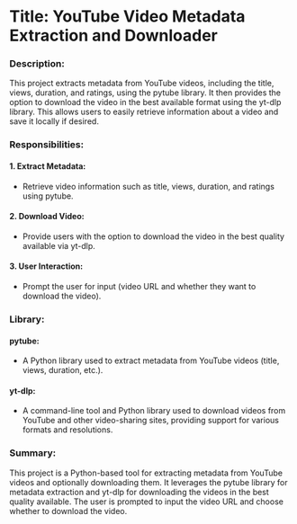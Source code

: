 
# Title: YouTube Video Metadata Extraction and Downloader


### Description:
This project extracts metadata from YouTube videos, including the title, views, duration, and ratings, using the pytube library. It then provides the option to download the video in the best available format using the yt-dlp library. This allows users to easily retrieve information about a video and save it locally if desired.

### Responsibilities:
#### 1. Extract Metadata:
* Retrieve video information such as title, views, duration, and ratings using pytube.
#### 2. Download Video: 
* Provide users with the option to download the video in the best quality available via yt-dlp.
#### 3. User Interaction: 
* Prompt the user for input (video URL and whether they want to download the video).

### Library:
#### pytube: 
* A Python library used to extract metadata from YouTube videos (title, views, duration, etc.).
#### yt-dlp: 
* A command-line tool and Python library used to download videos from YouTube and other video-sharing sites, providing support for various formats and resolutions.

### Summary:
This project is a Python-based tool for extracting metadata from YouTube videos and optionally downloading them. It leverages the pytube library for metadata extraction and yt-dlp for downloading the videos in the best quality available. The user is prompted to input the video URL and choose whether to download the video.





